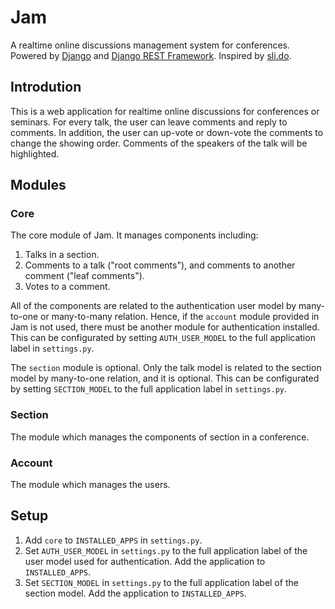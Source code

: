 # Jam

A realtime online discussions management system for conferences. Powered by [Django](https://www.djangoproject.com/) and [Django REST Framework](http://www.django-rest-framework.org). Inspired by [sli.do](https://sli.do).

## Introdution

This is a web application for realtime online discussions for conferences or seminars. For every talk, the user can leave comments and reply to comments. In addition, the user can up-vote or down-vote the comments to change the showing order. Comments of the speakers of the talk will be highlighted.

## Modules

### Core

The core module of Jam. It manages components including:

1. Talks in a section.
2. Comments to a talk ("root comments"), and comments to another comment ("leaf comments").
3. Votes to a comment.

All of the components are related to the authentication user model by many-to-one or many-to-many relation. Hence, if the `account` module provided in Jam is not used, there must be another module for authentication installed. This can be configurated by setting `AUTH_USER_MODEL` to the full application label in `settings.py`.

The `section` module is optional. Only the talk model is related to the section model by many-to-one relation, and it is optional. This can be configurated by setting `SECTION_MODEL` to the full application label in `settings.py`.

### Section

The module which manages the components of section in a conference.

### Account

The module which manages the users.

## Setup

1. Add `core` to `INSTALLED_APPS` in `settings.py`.
2. Set `AUTH_USER_MODEL` in `settings.py` to the full application label of the user model used for authentication. Add the application to `INSTALLED_APPS`.
3. Set `SECTION_MODEL` in `settings.py` to the full application label of the section model. Add the application to `INSTALLED_APPS`.
